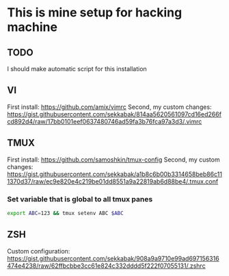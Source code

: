 # This is mine setup for hacking machine 

## TODO
I should make automatic script for this installation

## VI
First install:
https://github.com/amix/vimrc
Second, my custom changes:
https://gist.githubusercontent.com/sekkabak/814aa5620561097cd16ed266fcd892d4/raw/17bb0101eef0637480746ad59fa3b76fca97a3d3/.vimrc

## TMUX
First install:
https://github.com/samoshkin/tmux-config
Second, my custom changes:
https://gist.githubusercontent.com/sekkabak/a1b8c6b00b3314658beb86c111370d37/raw/ec9e820e4c219be01dd8551a9a22819ab6d88be4/.tmux.conf

### Set variable that is global to all tmux panes
```bash
export ABC=123 && tmux setenv ABC $ABC
```

## ZSH
Custom configuration:
https://gist.githubusercontent.com/sekkabak/908a9a9710e99ad697156316474e4238/raw/62ffbcbbe3cc61e824c332dddd5f222f07055131/.zshrc
